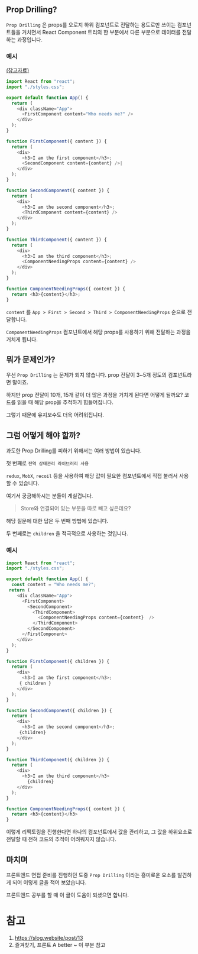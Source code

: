 ## Prop Drilling?

`Prop Drilling` 은 props를 오로지 하위 컴포넌트로 전달하는 용도로만 쓰이는 컴포넌트들을 거치면서 React Component 트리의 한 부분에서 다른 부분으로 데이터를 전달하는 과정입니다.

### 예시

[(참고자료)](https://javascript.plainenglish.io/how-to-avoid-prop-drilling-in-react-using-component-composition-c42adfcdde1b)

```js
import React from "react";
import "./styles.css";

export default function App() {
  return (
    <div className="App">
      <FirstComponent content="Who needs me?" />
    </div>
  );
}

function FirstComponent({ content }) {
  return (
    <div>
      <h3>I am the first component</h3>;
      <SecondComponent content={content} />|
    </div>
  );
}

function SecondComponent({ content }) {
  return (
    <div>
      <h3>I am the second component</h3>;
      <ThirdComponent content={content} />
    </div>
  );
}

function ThirdComponent({ content }) {
  return (
    <div>
      <h3>I am the third component</h3>;
      <ComponentNeedingProps content={content} />
    </div>
  );
}

function ComponentNeedingProps({ content }) {
  return <h3>{content}</h3>;
}
```

`content` 를 `App > First > Second > Third > ComponentNeedingProps` 순으로 전달합니다.

`ComponentNeedingProps` 컴포넌트에서 해당 props를 사용하기 위해 전달하는 과정을 거치게 됩니다.

## 뭐가 문제인가?

우선 `Prop Drilling` 는 문제가 되지 않습니다. prop 전달이 3~5개 정도의 컴포넌트라면 말이죠.

하지만 prop 전달이 10개, 15개 같이 더 많은 과정을 거치게 된다면 어떻게 될까요? 코드를 읽을 때 해당 prop을 추적하기 힘들어집니다.

그렇기 때문에 유지보수도 더욱 어려워집니다.

## 그럼 어떻게 해야 할까?

과도한 Prop Drilling를 피하기 위해서는 여러 방법이 있습니다.

첫 번째로 `전역 상태관리 라이브러리 사용`

`redux`, `MobX`, `recoil` 등을 사용하여 해당 값이 필요한 컴포넌트에서 직접 불러서 사용할 수 있습니다.

여기서 궁금해하시는 분들이 계실겁니다.

> Store와 연결되어 있는 부분을 따로 빼고 싶은데요?

해당 질문에 대한 답은 두 번째 방법에 있습니다.

두 번째로는 `children` 을 적극적으로 사용하는 것입니다.

### 예시

```js
import React from "react";
import "./styles.css";

export default function App() {
  const content = "Who needs me?";
 return (
    <div className="App">
      <FirstComponent>
        <SecondComponent>
          <ThirdComponent>
            <ComponentNeedingProps content={content}  />
          </ThirdComponent>
        </SecondComponent>
      </FirstComponent>
    </div>
  );
}

function FirstComponent({ children }) {
  return (
    <div>
      <h3>I am the first component</h3>;
     { children }
    </div>
  );
}

function SecondComponent({ children }) {
  return (
    <div>
      <h3>I am the second component</h3>;
     {children}
    </div>
  );
}

function ThirdComponent({ children }) {
  return (
    <div>
      <h3>I am the third component</h3>
        {children}
    </div>
  );
}

function ComponentNeedingProps({ content }) {
  return <h3>{content}</h3>
}
```

이렇게 리팩토링을 진행한다면 하나의 컴포넌트에서 값을 관리하고, 그 값을 하위요소로 전달할 때 전혀 코드의 추적이 어려워지지 않습니다.

## 마치며

프론트엔드 면접 준비를 진행하던 도중 `Prop Drilling` 이라는 흥미로운 요소를 발견하게 되어 이렇게 글을 적어 보았습니다.

프론트엔드 공부를 할 때 이 글이 도움이 되셨으면 합니다.



# 참고

1. https://slog.website/post/13
2. 즐겨찾기, 프론트 A better ~ 이 부분 참고

